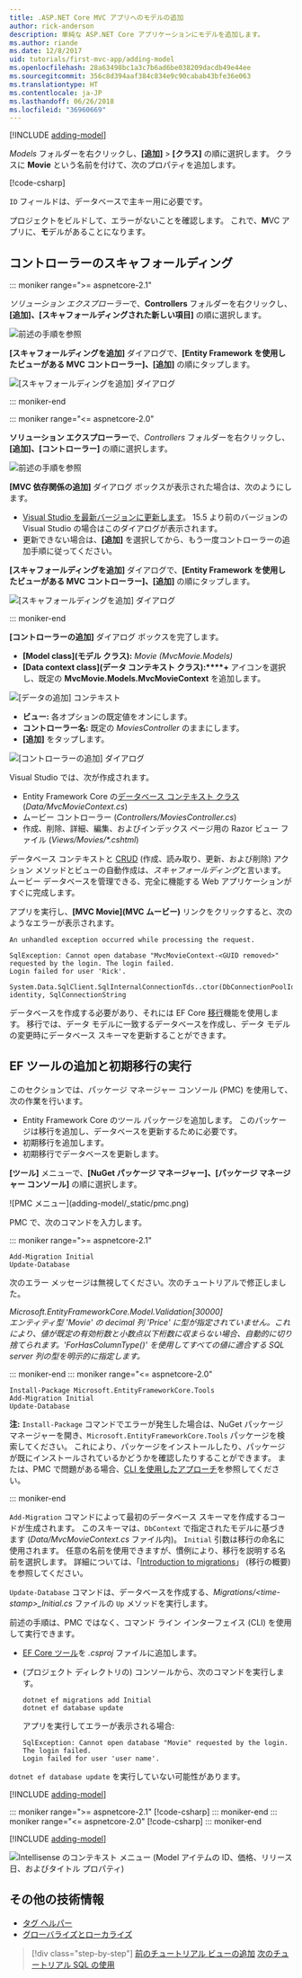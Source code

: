 ```yaml
---
title: .ASP.NET Core MVC アプリへのモデルの追加
author: rick-anderson
description: 単純な ASP.NET Core アプリケーションにモデルを追加します。
ms.author: riande
ms.date: 12/8/2017
uid: tutorials/first-mvc-app/adding-model
ms.openlocfilehash: 28a63498bc1a3c7b6ad6be038209dacdb49e44ee
ms.sourcegitcommit: 356c8d394aaf384c834e9c90cabab43bfe36e063
ms.translationtype: HT
ms.contentlocale: ja-JP
ms.lasthandoff: 06/26/2018
ms.locfileid: "36960669"
---
```

[!INCLUDE [adding-model](~/Includes/mvc-intro/adding-model1.md)]

*Models* フォルダーを右クリックし、**[追加]** > **[クラス]** の順に選択します。 クラスに **Movie** という名前を付けて、次のプロパティを追加します。

[!code-csharp[](~/tutorials/first-mvc-app/start-mvc/sample/MvcMovie/Models/MovieNoEF.cs?name=snippet_1)]

`ID` フィールドは、データベースで主キー用に必要です。 

プロジェクトをビルドして、エラーがないことを確認します。 これで、**M**VC アプリに、**モ**デルがあることになります。

## <a name="scaffolding-a-controller"></a>コントローラーのスキャフォールディング

::: moniker range=">= aspnetcore-2.1"

*ソリューション エクスプローラー*で、**Controllers** フォルダーを右クリックし、**[追加]、[スキャフォールディングされた新しい項目]** の順に選択します。

![前述の手順を参照](adding-model/_static/add_controller21.png)

**[スキャフォールディングを追加]** ダイアログで、**[Entity Framework を使用したビューがある MVC コントローラー]、[追加]** の順にタップします。

![[スキャフォールディングを追加] ダイアログ](adding-model/_static/add_scaffold21.png)

::: moniker-end

::: moniker range="<= aspnetcore-2.0"

**ソリューション エクスプローラー**で、*Controllers* フォルダーを右クリックし、**[追加]、[コントローラー]** の順に選択します。

![前述の手順を参照](adding-model/_static/add_controller.png)

**[MVC 依存関係の追加]** ダイアログ ボックスが表示された場合は、次のようにします。

* [Visual Studio を最新バージョンに更新します](https://www.visualstudio.com/downloads/)。 15.5 より前のバージョンの Visual Studio の場合はこのダイアログが表示されます。
* 更新できない場合は、**[追加]** を選択してから、もう一度コントローラーの追加手順に従ってください。

**[スキャフォールディングを追加]** ダイアログで、**[Entity Framework を使用したビューがある MVC コントローラー]、[追加]** の順にタップします。

![[スキャフォールディングを追加] ダイアログ](adding-model/_static/add_scaffold2.png)

::: moniker-end

**[コントローラーの追加]** ダイアログ ボックスを完了します。

* **[Model class]\(モデル クラス\):** *Movie (MvcMovie.Models)*
* **[Data context class]\(データ コンテキスト クラス\):****+** アイコンを選択し、既定の **MvcMovie.Models.MvcMovieContext** を追加します。

![[データの追加] コンテキスト](adding-model/_static/dc.png)

* **ビュー:** 各オプションの既定値をオンにします。
* **コントローラー名:** 既定の *MoviesController* のままにします。
* **[追加]** をタップします。

![[コントローラーの追加] ダイアログ](adding-model/_static/add_controller2.png)

Visual Studio では、次が作成されます。

* Entity Framework Core の[データベース コンテキスト クラス](xref:data/ef-mvc/intro#create-the-database-context)(*Data/MvcMovieContext.cs*)
* ムービー コントローラー (*Controllers/MoviesController.cs*)
* 作成、削除、詳細、編集、およびインデックス ページ用の Razor ビュー ファイル (<em>Views/Movies/&ast;.cshtml</em>)

データベース コンテキストと [CRUD](https://wikipedia.org/wiki/Create,_read,_update_and_delete) (作成、読み取り、更新、および削除) アクション メソッドとビューの自動作成は、*スキャフォールディング*と言います。 ムービー データベースを管理できる、完全に機能する Web アプリケーションがすぐに完成します。

アプリを実行し、**[MVC Movie]\(MVC ムービー\)** リンクをクリックすると、次のようなエラーが表示されます。

``` error
An unhandled exception occurred while processing the request.

SqlException: Cannot open database "MvcMovieContext-<GUID removed>" requested by the login. The login failed.
Login failed for user 'Rick'.

System.Data.SqlClient.SqlInternalConnectionTds..ctor(DbConnectionPoolIdentity identity, SqlConnectionString 
```

データベースを作成する必要があり、それには EF Core [移行](xref:data/ef-mvc/migrations)機能を使用します。 移行では、データ モデルに一致するデータベースを作成し、データ モデルの変更時にデータベース スキーマを更新することができます。

## <a name="add-ef-tooling-and-perform-initial-migration"></a>EF ツールの追加と初期移行の実行

このセクションでは、パッケージ マネージャー コンソール (PMC) を使用して、次の作業を行います。

* Entity Framework Core のツール パッケージを追加します。 このパッケージは移行を追加し、データベースを更新するために必要です。
* 初期移行を追加します。
* 初期移行でデータベースを更新します。

**[ツール]** メニューで、**[NuGet パッケージ マネージャー]、[パッケージ マネージャー コンソール]** の順に選択します。

<!-- following image shared with uid: tutorials/razor-pages/model --> ![PMC メニュー](adding-model/_static/pmc.png)

PMC で、次のコマンドを入力します。

::: moniker range=">= aspnetcore-2.1"
``` PMC
Add-Migration Initial
Update-Database
```

次のエラー メッセージは無視してください。次のチュートリアルで修正しました。

*Microsoft.EntityFrameworkCore.Model.Validation[30000]*  
      *エンティティ型 'Movie' の decimal 列 'Price' に型が指定されていません。これにより、値が既定の有効桁数と小数点以下桁数に収まらない場合、自動的に切り捨てられます。'ForHasColumnType()' を使用してすべての値に適合する SQL server 列の型を明示的に指定します。*

::: moniker-end
::: moniker range="<= aspnetcore-2.0"

``` PMC
Install-Package Microsoft.EntityFrameworkCore.Tools
Add-Migration Initial
Update-Database
```

**注:** `Install-Package` コマンドでエラーが発生した場合は、NuGet パッケージ マネージャーを開き、`Microsoft.EntityFrameworkCore.Tools` パッケージを検索してください。 これにより、パッケージをインストールしたり、パッケージが既にインストールされているかどうかを確認したりすることができます。 または、PMC で問題がある場合、[CLI を使用したアプローチ](#cli)を参照してください。

::: moniker-end

`Add-Migration` コマンドによって最初のデータベース スキーマを作成するコードが生成されます。 このスキーマは、`DbContext` で指定されたモデルに基づきます (*Data/MvcMovieContext.cs* ファイル内)。 `Initial` 引数は移行の命名に使用されます。 任意の名前を使用できますが、慣例により、移行を説明する名前を選択します。 詳細については、「[Introduction to migrations](xref:data/ef-mvc/migrations#introduction-to-migrations)」 (移行の概要) を参照してください。

`Update-Database` コマンドは、データベースを作成する、*Migrations/\<time-stamp>_Initial.cs* ファイルの `Up` メソッドを実行します。

<a name="cli"></a> 前述の手順は、PMC ではなく、コマンド ライン インターフェイス (CLI) を使用して実行できます。

* [EF Core ツール](xref:data/ef-mvc/migrations#entity-framework-core-nuget-packages-for-migrations)を *.csproj* ファイルに追加します。
* (プロジェクト ディレクトリの) コンソールから、次のコマンドを実行します。

  ```console
  dotnet ef migrations add Initial
  dotnet ef database update
  ```

  アプリを実行してエラーが表示される場合:

  ```text
  SqlException: Cannot open database "Movie" requested by the login.
  The login failed.
  Login failed for user 'user name'.
  ```

`dotnet ef database update` を実行していない可能性があります。

[!INCLUDE [adding-model](~/Includes/mvc-intro/adding-model3.md)]

::: moniker range=">= aspnetcore-2.1"
[!code-csharp[](~/tutorials/first-mvc-app/start-mvc/sample/MvcMovie21/Startup.cs?name=ConfigureServices&highlight=13-99)]
::: moniker-end
::: moniker range="<= aspnetcore-2.0"
[!code-csharp[](~/tutorials/first-mvc-app/start-mvc/sample/MvcMovie/Startup.cs?name=ConfigureServices&highlight=6-7)]
::: moniker-end

[!INCLUDE [adding-model](~/Includes/mvc-intro/adding-model4.md)]

![Intellisense のコンテキスト メニュー (Model アイテムの ID、価格、リリース日、およびタイトル プロパティ)](adding-model/_static/ints.png)

## <a name="additional-resources"></a>その他の技術情報

* [タグ ヘルパー](xref:mvc/views/tag-helpers/intro)
* [グローバライズとローカライズ](xref:fundamentals/localization)

> [!div class="step-by-step"]
> [前のチュートリアル ビューの追加](adding-view.md)
> [次のチュートリアル SQL の使用](working-with-sql.md)  
